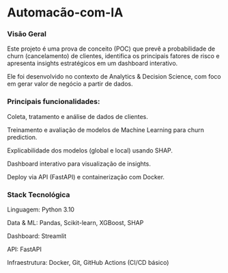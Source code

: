 # Automacão-com-IA
### ****Visão Geral****

Este projeto é uma prova de conceito (POC) que prevê a probabilidade de churn (cancelamento) de clientes, identifica os principais fatores de risco e apresenta insights estratégicos em um dashboard interativo.

Ele foi desenvolvido no contexto de Analytics & Decision Science, com foco em gerar valor de negócio a partir de dados.

### ****Principais funcionalidades:****

Coleta, tratamento e análise de dados de clientes.

Treinamento e avaliação de modelos de Machine Learning para churn prediction.

Explicabilidade dos modelos (global e local) usando SHAP.

Dashboard interativo para visualização de insights.

Deploy via API (FastAPI) e containerização com Docker.

### ****Stack Tecnológica****

Linguagem: Python 3.10

Data & ML: Pandas, Scikit-learn, XGBoost, SHAP

Dashboard: Streamlit

API: FastAPI

Infraestrutura: Docker, Git, GitHub Actions (CI/CD básico)
